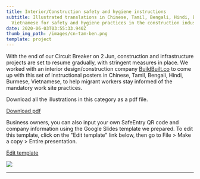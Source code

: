```yaml
---
title: Interior/Construction safety and hygiene instructions
subtitle: Illustrated translations in Chinese, Tamil, Bengali, Hindi, Burmese,
  Vietnamese for safety and hygiene practices in the construction industry.
date: 2020-06-03T03:55:33.940Z
thumb_img_path: /images/cn-tam-ben.png
template: project
---
```

<title>Interior/Construction safety and hygiene instructions - VisualAid</title>
<meta name="title" content="Interior/Construction safety and hygiene instructions - VisualAid" />
<meta name="description" content="Illustrated translations in Chinese, Tamil, Bengali, Hindi, Burmese, Vietnamese for safety and hygiene practices in the construction industry." /><link rel="canonical" href="https://visualaid.sg/projects/interior-construction-safety-and-hygiene-instructions/" />

<meta property="og:type" content="article" />
<meta property="og:url" content="https://visualaid.sg/projects/interior-construction-safety-and-hygiene-instructions/" />
<meta property="og:title" content="Interior/Construction safety and hygiene instructions - VisualAid" />
<meta property="og:description" content="Illustrated translations in Chinese, Tamil, Bengali, Hindi, Burmese, Vietnamese for safety and hygiene practices in the construction industry." />
<meta property="og:image" content="https://visualaid.sg/images/opengraph_construction.png" />

<meta property="twitter:card" content="summary_large_image" />
<meta property="twitter:url" content="https://visualaid.sg/projects/interior-construction-safety-and-hygiene-instructions/" />
<meta property="twitter:title" content="Interior/Construction safety and hygiene instructions - VisualAid" />
<meta property="twitter:description" content="Illustrated translations in Chinese, Tamil, Bengali, Hindi, Burmese, Vietnamese for safety and hygiene practices in the construction industry." />
<meta property="twitter:image" content="https://visualaid.sg/images/opengraph_construction.png" />

With the end of our Circuit Breaker on 2 Jun, construction and infrastructure projects are set to resume gradually, with stringent measures in place. We worked with an interior design/construction company <a href="https://www.buildbuilt.co/" target="_blank" rel="noopener">BuildBuilt.co</a> to come up with this set of instructional posters in Chinese, Tamil, Bengali, Hindi, Burmese, Vietnamese, to help migrant workers stay informed of the mandatory work site practices.  

Download all the illustrations in this category as a pdf file.

<a class="button" id="download-button" href="https://bit.ly/visualaid-constructionsafety-pdf" target="_blank" rel="noopener" style="margin-bottom: 0.75em;">Download pdf</a>

Business owners, you can also input your own SafeEntry QR code and company information using the Google Slides template we prepared. To edit this template, click on the "Edit template" link below, then go to File > Make a copy > Entire presentation.

<a class="button" id="download-button" href="https://bit.ly/visualaid-constructionsafety-googleslides" target="_blank" rel="noopener" style="margin-bottom: 0.75em;">Edit template</a>

![](/images/interiors-construction-safety-hygiene.png)

<hr/>